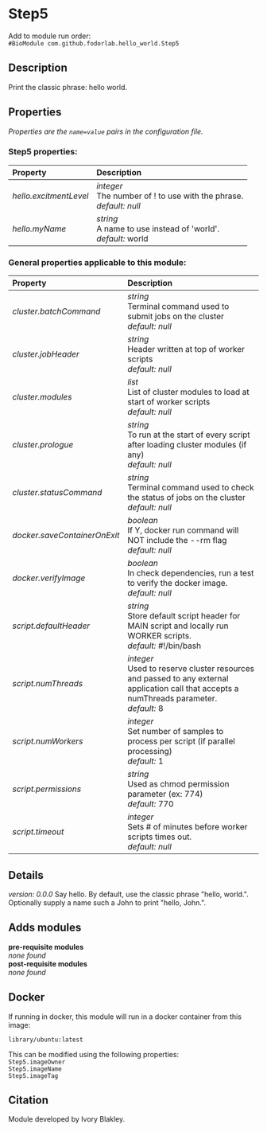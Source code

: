 # Step5
Add to module run order:                    
`#BioModule com.github.fodorlab.hello_world.Step5`

## Description 
Print the classic phrase: hello world.

## Properties 
*Properties are the `name=value` pairs in the configuration file.*                   

### Step5 properties: 
| Property| Description |
| :--- | :--- |
| *hello.excitmentLevel* | _integer_ <br>The number of ! to use with the phrase.<br>*default:*  *null* |
| *hello.myName* | _string_ <br>A name to use instead of 'world'.<br>*default:*  world |

### General properties applicable to this module: 
| Property| Description |
| :--- | :--- |
| *cluster.batchCommand* | _string_ <br>Terminal command used to submit jobs on the cluster<br>*default:*  *null* |
| *cluster.jobHeader* | _string_ <br>Header written at top of worker scripts<br>*default:*  *null* |
| *cluster.modules* | _list_ <br>List of cluster modules to load at start of worker scripts<br>*default:*  *null* |
| *cluster.prologue* | _string_ <br>To run at the start of every script after loading cluster modules (if any)<br>*default:*  *null* |
| *cluster.statusCommand* | _string_ <br>Terminal command used to check the status of jobs on the cluster<br>*default:*  *null* |
| *docker.saveContainerOnExit* | _boolean_ <br>If Y, docker run command will NOT include the --rm flag<br>*default:*  *null* |
| *docker.verifyImage* | _boolean_ <br>In check dependencies, run a test to verify the docker image.<br>*default:*  *null* |
| *script.defaultHeader* | _string_ <br>Store default script header for MAIN script and locally run WORKER scripts.<br>*default:*  #!/bin/bash |
| *script.numThreads* | _integer_ <br>Used to reserve cluster resources and passed to any external application call that accepts a numThreads parameter.<br>*default:*  8 |
| *script.numWorkers* | _integer_ <br>Set number of samples to process per script (if parallel processing)<br>*default:*  1 |
| *script.permissions* | _string_ <br>Used as chmod permission parameter (ex: 774)<br>*default:*  770 |
| *script.timeout* | _integer_ <br>Sets # of minutes before worker scripts times out.<br>*default:*  *null* |

## Details 
_version: 0.0.0_ 
Say hello.  By default, use the classic phrase "hello, world.".  Optionally supply a name such a John to print "hello, John.".

## Adds modules 
**pre-requisite modules**                    
*none found*                   
**post-requisite modules**                    
*none found*                   

## Docker 
If running in docker, this module will run in a docker container from this image:<br>
```
library/ubuntu:latest
```
This can be modified using the following properties:<br>
`Step5.imageOwner`<br>
`Step5.imageName`<br>
`Step5.imageTag`<br>

## Citation 
Module developed by Ivory Blakley.

